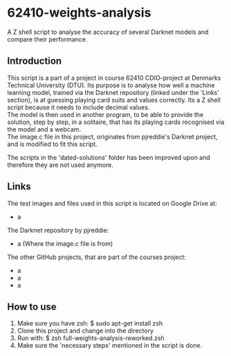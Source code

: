 # 62410-weights-analysis
A Z shell script to analyse the accuracy of several Darknet models and compare their performance.

## Introduction
This script is a part of a project in course 62410 CDIO-project at Denmarks Technical University (DTU). Its purpose is to analyse how well a machine learning model, trained via the Darknet repository (linked under the 'Links' section), is at guessing playing card suits and values correctly. Its a Z shell script because it needs to include decimal values.  
The model is then used in another program, to be able to provide the solution, step by step, in a solitaire, that has its playing cards recognised via the model and a webcam.  
The image.c file in this project, originates from pjreddie's Darknet project, and is modified to fit this script.

The scripts in the 'dated-solutions' folder has been improved upon and therefore they are not used anymore.

## Links
The test images and files used in this script is located on Google Drive at:  
* a

The Darknet repository by pjreddie:  
* a (Where the image.c file is from)

The other GitHub projects, that are part of the courses project:  
* a
* a
* a

## How to use
1. Make sure you have zsh: $ sudo apt-get install zsh
2. Clone this project and change into the directory
3. Run with: $ zsh full-weights-analysis-reworked.zsh
4. Make sure the 'necessary steps' mentioned in the script is done.
